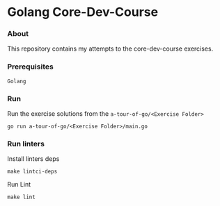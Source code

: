 # Golang Core-Dev-Course
### About

This repository contains my attempts to the core-dev-course exercises.

### Prerequisites
```
Golang
```

### Run
Run the exercise solutions from the `a-tour-of-go/<Exercise Folder>`
```
go run a-tour-of-go/<Exercise Folder>/main.go
```

### Run linters
Install linters deps
```
make lintci-deps
```
Run Lint
```
make lint
```
